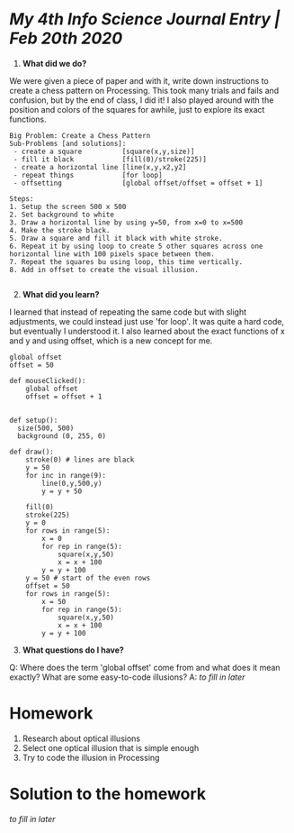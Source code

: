 # *My 4th Info Science Journal Entry | Feb 20th 2020*

1. **What did we do?**

We were given a piece of paper and with it, write down instructions to create a chess pattern on Processing. This took many trials and fails and confusion, but by the end of class, I did it! I also played around with the position and colors of the squares for awhile, just to explore its exact functions. 

```
Big Problem: Create a Chess Pattern
Sub-Problems [and solutions]: 
 - create a square          [square(x,y,size)]
 - fill it black            [fill(0)/stroke(225)]
 - create a horizontal line [line(x,y,x2,y2]
 - repeat things            [for loop]
 - offsetting               [global offset/offset = offset + 1]
   
Steps:
1. Setup the screen 500 x 500 
2. Set background to white
3. Draw a horizontal line by using y=50, from x=0 to x=500
4. Make the stroke black.
5. Draw a square and fill it black with white stroke.
6. Repeat it by using loop to create 5 other squares across one horizontal line with 100 pixels space between them.
7. Repeat the squares bu using loop, this time vertically.
8. Add in offset to create the visual illusion.
    
```

2. **What did you learn?**

I learned that instead of repeating the same code but with slight adjustments, we could instead just use 'for loop'. It was quite a hard code, but eventually I understood it. I also learned about the exact functions of x and y and using offset, which is a new concept for me. 

```
global offset
offset = 50

def mouseClicked():
    global offset
    offset = offset + 1
    

def setup():
  size(500, 500)
  background (0, 255, 0)
  
def draw(): 
    stroke(0) # lines are black
    y = 50
    for inc in range(9):
        line(0,y,500,y)
        y = y + 50
    
    fill(0)
    stroke(225)
    y = 0
    for rows in range(5):
        x = 0
        for rep in range(5):
            square(x,y,50)
            x = x + 100
        y = y + 100
    y = 50 # start of the even rows
    offset = 50
    for rows in range(5):
        x = 50
        for rep in range(5):
            square(x,y,50)
            x = x + 100
        y = y + 100

```

3. **What questions do I have?**

Q: Where does the term 'global offset' come from and what does it mean exactly? What are some easy-to-code illusions?
A: *to fill in later*

# Homework

1. Research about optical illusions 
2. Select one optical illusion that is simple enough
3. Try to code the illusion in Processing 

# Solution to the homework 

*to fill in later* 
